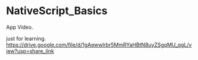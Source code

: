 # NativeScript_Basics
App Video.

just for learning.
https://drive.google.com/file/d/1gAewwlrbr5MmRYaHBtN8uyZSgqMU_qgL/view?usp=share_link
